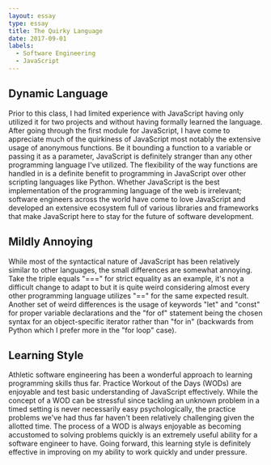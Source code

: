 ```yaml
---
layout: essay
type: essay
title: The Quirky Language
date: 2017-09-01
labels:
  - Software Engineering
  - JavaScript
---
```

## Dynamic Language
Prior to this class, I had limited experience with JavaScript having only utilized it for two projects and without having formally learned the language. After going through the first module for JavaScript, I have come to appreciate much of the quirkiness of JavaScript most notably the extensive usage of anonymous functions. Be it bounding a function to a variable or passing it as a parameter, JavaScript is definitely stranger than any other programming language I've utilized. The flexibility of the way functions are handled in is a definite benefit to programming in JavaScript over other scripting languages like Python. Whether JavaScript is the best implementation of the programming language of the web is irrelevant; software engineers across the world have come to love JavaScript and developed an extensive ecosystem full of various libraries and frameworks that make JavaScript here to stay for the future of software development.

## Mildly Annoying
While most of the syntactical nature of JavaScript has been relatively similar to other languages, the small differences are somewhat annoying. Take the triple equals "===" for strict equality as an example, it's not a difficult change to adapt to but it is quite weird considering almost every other programming language utilizes "==" for the same expected result. Another set of weird differences is the usage of keywords "let" and "const" for proper variable declarations and the "for of" statement being the chosen syntax for an object-specific iterator rather than "for in" (backwards from Python which I prefer more in the "for loop" case).

## Learning Style
Athletic software engineering has been a wonderful approach to learning programming skills thus far. Practice Workout of the Days (WODs) are enjoyable and test basic understanding of JavaScript effectively. While the concept of a WOD can be stressful since tackling an unknown problem in a timed setting is never necessarily easy psychologically, the practice problems we've had thus far haven't been relatively challenging given the allotted time. The process of a WOD is always enjoyable as becoming accustomed to solving problems quickly is an extremely useful ability for a software engineer to have. Going forward, this learning style is definitely effective in improving on my ability to work quickly and under pressure.
